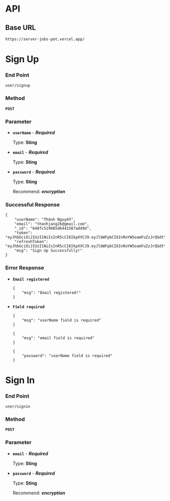 # API

## Base URL
```
https://server-jobs-pot.vercel.app/
```

# Sign Up

### End Point
```
user/signup
```

### Method

**`POST`**

###  Parameter

- **`userName`** - ***Required***

    Type: **Sting**

- **`email`** - ***Required***

    Type: **Sting** 

- **`password`** - ***Required***

    Type: **Sting**

    Recommend: ***encryption***

###  Successful Response

```
{
    "userName": "Thành Nguyễn",
    "email": "thanhjang2k@gmail.com",
    "_id": "648fc519685d6441587add9d",
    "token": "eyJhbGciOiJIUzI1NiIsInR5cCI6IkpXVCJ9.eyJlbWFpbCI6InRoYW5oamFuZzJrQGdtYWlsLmNvbSIsInBhc3N3b3JkIjoiMTI3YjUwZGU2ZDAwNTRhYjAyNzI5MTUyZDNiMTMyNTQ3ODE1OTczNDMxNDNiZjM0MWE0YjIyMzMwMWExNGI5YyIsImlhdCI6MTY4NzE0MzcwNSwiZXhwIjoxNjg3MTQ3MzA1fQ.RdpjmKN7TEfxB0Jarztbpeo8Zyj471fFNYyYl9qZYck",
    "refreshToken": "eyJhbGciOiJIUzI1NiIsInR5cCI6IkpXVCJ9.eyJlbWFpbCI6InRoYW5oamFuZzJrQGdtYWlsLmNvbSIsInBhc3N3b3JkIjoiMTI3YjUwZGU2ZDAwNTRhYjAyNzI5MTUyZDNiMTMyNTQ3ODE1OTczNDMxNDNiZjM0MWE0YjIyMzMwMWExNGI5YyIsImlhdCI6MTY4NzE0MzcwNSwiZXhwIjoxNjg4MDA3NzA1fQ.LQoiZ558j57hgNxdZkuh_OBfgbnqEnzP1i1XWeGVxcN",
    "msg": "Sign Up Successfully!"
}
```
### Error Response

- **`Email registered`**
    ```
    {
        "msg": "Email registered!"
    }
    ```
- **`Field required`**
    ```
    {
        "msg": "userName field is required"
    }
    ```
    ```
    {
        "msg": "email field is required"
    }
    ```
    ```
    {
        "password": "userName field is required"
    }
    ```
# Sign In

### End Point
```
user/signin
```

### Method

**`POST`**

### Parameter

- **`email`** - ***Required***

    Type: **Sting**

- **`password`** - ***Required***

    Type: **Sting**

    Recommend: ***encryption***
